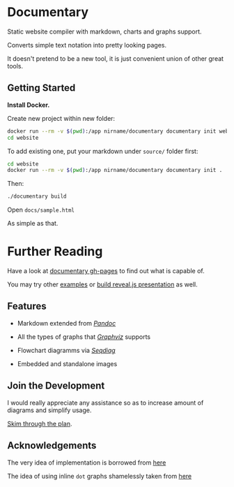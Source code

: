 # Documentary

Static website compiler with markdown, charts and graphs support.

Converts simple text notation into pretty looking pages.

It doesn't pretend to be a new tool, it is just convenient union of other great tools.

## Getting Started

**Install Docker.**

Create new project within new folder:

```bash
docker run --rm -v $(pwd):/app nirname/documentary documentary init website
cd website
```

To add existing one, put your markdown under `source/` folder first:

```bash
cd website
docker run --rm -v $(pwd):/app nirname/documentary documentary init .
```

Then:

```bash
./documentary build
```

Open `docs/sample.html`

As simple as that.

# Further Reading

Have a look at [documentary gh-pages](https://nirname.github.io/documentary-docs/)
to find out what is capable of.

You may try other [examples](https://nirname.github.io/documentary-docs/#examples) or
[build reveal.js presentation](https://nirname.github.io/documentary-docs/#reveal.js) as well.

## Features

* Markdown extended from *[Pandoc](https://pandoc.org/)*

* All the types of graphs that *[Graphviz](https://graphviz.org/)* supports

* Flowchart diagramms via *[Seqdiag](http://blockdiag.com/en/seqdiag/index.html)*

* Embedded and standalone images

## Join the Development

I would really appreciate any assistance so as to increase amount of diagrams and simplify usage.

[Skim through the plan](https://nirname.github.io/documentary-docs/todo.html).

## Acknowledgements

The very idea of implementation is borrowed from [here](https://tylercipriani.com/blog/2014/05/13/replace-jekyll-with-pandoc-makefile/)

The idea of using inline `dot` graphs shamelessly taken from [here](https://gitlab.com/meonkeys/pandoc-dot-svg-hack/tree/master)
